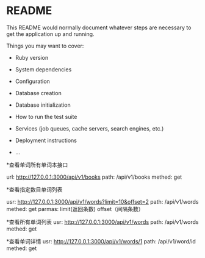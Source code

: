 # README

This README would normally document whatever steps are necessary to get the
application up and running.

Things you may want to cover:

* Ruby version

* System dependencies

* Configuration

* Database creation

* Database initialization

* How to run the test suite

* Services (job queues, cache servers, search engines, etc.)

* Deployment instructions

* ...

*查看单词所有单词本接口

url: http://127.0.0.1:3000/api/v1/books
path: /api/v1/books
methed: get

*查看指定数目单词列表

usr: http://127.0.0.1:3000/api/v1/words?limit=10&offset=2
path: /api/v1/words
methed: get
parmas: limit(返回条数) offset（间隔条数）

*查看所有单词列表
usr: http://127.0.0.1:3000/api/v1/words
path: /api/v1/words
methed: get

*查看单词详情
usr: http://127.0.0.1:3000/api/v1/words/1
path: /api/v1/word/id
methed: get
